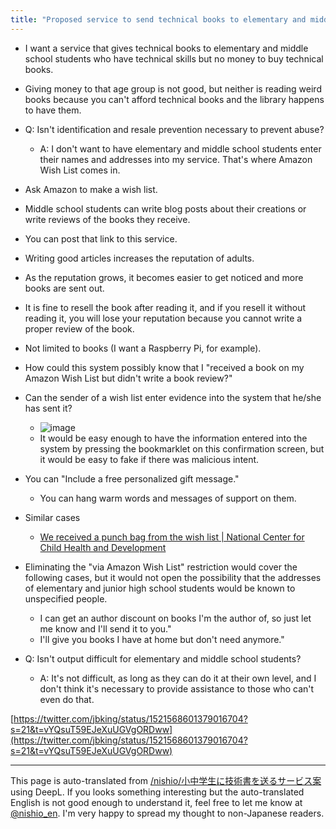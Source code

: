 ```yaml
---
title: "Proposed service to send technical books to elementary and middle school students"
---
```


- I want a service that gives technical books to elementary and middle school students who have technical skills but no money to buy technical books.
- Giving money to that age group is not good, but neither is reading weird books because you can't afford technical books and the library happens to have them.

- Q: Isn't identification and resale prevention necessary to prevent abuse?
    - A: I don't want to have elementary and middle school students enter their names and addresses into my service. That's where Amazon Wish List comes in.

- Ask Amazon to make a wish list.
- Middle school students can write blog posts about their creations or write reviews of the books they receive.
- You can post that link to this service.
- Writing good articles increases the reputation of adults.
- As the reputation grows, it becomes easier to get noticed and more books are sent out.
- It is fine to resell the book after reading it, and if you resell it without reading it, you will lose your reputation because you cannot write a proper review of the book.
- Not limited to books (I want a Raspberry Pi, for example).

- How could this system possibly know that I "received a book on my Amazon Wish List but didn't write a book review?"
- Can the sender of a wish list enter evidence into the system that he/she has sent it?
    - ![image](https://gyazo.com/63b0f7826ad23ef7155c5af36030f7f7/thumb/1000)
    - It would be easy enough to have the information entered into the system by pressing the bookmarklet on this confirmation screen, but it would be easy to fake if there was malicious intent.

- You can "Include a free personalized gift message."
    - You can hang warm words and messages of support on them.

- Similar cases
    - [We received a punch bag from the wish list | National Center for Child Health and Development](http://www.ncchd.go.jp/donation/use/wishlist-2.html)

- Eliminating the "via Amazon Wish List" restriction would cover the following cases, but it would not open the possibility that the addresses of elementary and junior high school students would be known to unspecified people.
    - I can get an author discount on books I'm the author of, so just let me know and I'll send it to you."
    - I'll give you books I have at home but don't need anymore."

- Q: Isn't output difficult for elementary and middle school students?
    - A: It's not difficult, as long as they can do it at their own level, and I don't think it's necessary to provide assistance to those who can't even do that.

[https://twitter.com/jbking/status/1521568601379016704?s=21&t=vYQsuT59EJeXuUGVgORDww](https://twitter.com/jbking/status/1521568601379016704?s=21&t=vYQsuT59EJeXuUGVgORDww)

---
This page is auto-translated from [/nishio/小中学生に技術書を送るサービス案](https://scrapbox.io/nishio/小中学生に技術書を送るサービス案) using DeepL. If you looks something interesting but the auto-translated English is not good enough to understand it, feel free to let me know at [@nishio_en](https://twitter.com/nishio_en). I'm very happy to spread my thought to non-Japanese readers.